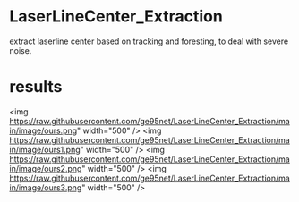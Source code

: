 # LaserLineCenter_Extraction
extract laserline center based on tracking and foresting, to deal with severe noise.

# results
<img https://raw.githubusercontent.com/ge95net/LaserLineCenter_Extraction/main/image/ours.png" width="500" />
<img https://raw.githubusercontent.com/ge95net/LaserLineCenter_Extraction/main/image/ours1.png" width="500" />
<img https://raw.githubusercontent.com/ge95net/LaserLineCenter_Extraction/main/image/ours2.png" width="500" />
<img https://raw.githubusercontent.com/ge95net/LaserLineCenter_Extraction/main/image/ours3.png" width="500" />
